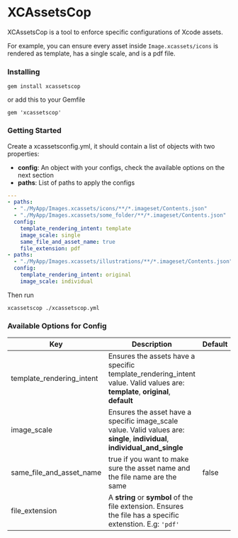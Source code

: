 # XCAssetsCop

XCAssetsCop is a tool to enforce specific configurations of Xcode assets.

For example, you can ensure every asset inside `Image.xcassets/icons` is rendered as template, has a single scale, and is a pdf file.

### Installing
```
gem install xcassetscop
```

or add this to your Gemfile
```
gem 'xcassetscop'
```

### Getting Started
Create a xcassetsconfig.yml, it should contain a list of objects with two properties:

- **config**: An object with your configs, check the available options on the next section
- **paths**: List of paths to apply the configs 


```yaml
---
- paths:
  - "./MyApp/Images.xcassets/icons/**/*.imageset/Contents.json"
  - "./MyApp/Images.xcassets/some_folder/**/*.imageset/Contents.json"
  config:
    template_rendering_intent: template
    image_scale: single
    same_file_and_asset_name: true
    file_extension: pdf
- paths:
  - "./MyApp/Images.xcassets/illustrations/**/*.imageset/Contents.json"
  config:
    template_rendering_intent: original
    image_scale: individual
```

Then run
```
xcassetscop ./xcassetscop.yml
```

### Available Options for Config

| Key | Description | Default |
| --- | --- | --- |
| template_rendering_intent | Ensures the assets have a specific template_rendering_intent value. Valid values are: **template**, **original**, **default** | |
| image_scale | Ensures the asset have a specific image_scale value. Valid values are: **single**, **individual**, **individual_and_single** | |
| same_file_and_asset_name | true if you want to make sure the asset name and the file name are the same  | false |
| file_extension | A **string** or **symbol** of the file extension. Ensures the file has a specific extenstion. E.g: `'pdf'` | |
